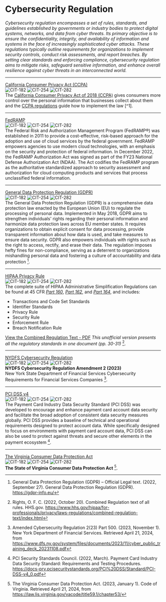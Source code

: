 # Cybersecurity Regulation
*Cybersecurity regulation encompasses a set of rules, standards, and guidelines established by governments or industry bodies to protect digital systems, networks, and data from cyber threats. Its primary objective is to ensure the confidentiality, integrity, and availability of information and systems in the face of increasingly sophisticated cyber attacks. These regulations typically outline requirements for organizations to implement security controls, conduct risk assessments, and report breaches. By setting clear standards and enforcing compliance, cybersecurity regulation aims to mitigate risks, safeguard sensitive information, and enhance overall resilience against cyber threats in an interconnected world.*

---
[California Consumer Privacy Act (CCPA)](https://www.oag.ca.gov/privacy/ccpa)
<br/>
![CIT-182](https://img.shields.io/badge/182-CIT?style=plastic&logo=educative&logoColor=white&color=3358FF)
![CIT-254](https://img.shields.io/badge/254-CIT?style=plastic&logo=Educative&logoColor=white&color=B833FF)
![CIT-282](https://img.shields.io/badge/282-CIT?style=plastic&logo=Educative&logoColor=white&color=FF9633)
<br/>
The [California Consumer Privacy Act of 2018 (CCPA)](http://leginfo.legislature.ca.gov/faces/codes_displayText.xhtml?division=3.&part=4.&lawCode=CIV&title=1.81.5) gives consumers more control over the personal information that businesses collect about them and the [CCPA regulations](https://govt.westlaw.com/calregs/Browse/Home/California/CaliforniaCodeofRegulations?guid=I5E53FC80FEDE11ECA3A49C17D1AA5D7C&originationContext=documenttoc&transitionType=Default&contextData=(sc.Default)) guide how to implement the law [^1]. 

[^1]: California Consumer Privacy Act (CCPA). (2024, March 13). State of California - Department of Justice - Office of the Attorney General. https://www.oag.ca.gov/privacy/ccpa

---
[FedRAMP](https://www.fedramp.gov/program-basics/)
<br/>
![CIT-182](https://img.shields.io/badge/182-CIT?style=plastic&logo=educative&logoColor=white&color=3358FF)
![CIT-254](https://img.shields.io/badge/254-CIT?style=plastic&logo=Educative&logoColor=white&color=B833FF)
![CIT-282](https://img.shields.io/badge/282-CIT?style=plastic&logo=Educative&logoColor=white&color=FF9633)
<br/>
The Federal Risk and Authorization Management Program (FedRAMP®) was established in 2011 to provide a cost-effective, risk-based approach for the adoption and use of cloud services by the federal government. FedRAMP empowers agencies to use modern cloud technologies, with an emphasis on the security and protection of federal information. In December 2022, the FedRAMP Authorization Act was signed as part of the FY23 National Defense Authorization Act (NDAA). The Act codifies the FedRAMP program as the authoritative standardized approach to security assessment and authorization for cloud computing products and services that process unclassified federal information.
<br/>

---
[General Data Protection Regulation (GDPR)](https://gdpr-info.eu/)
<br/>
![CIT-182](https://img.shields.io/badge/182-CIT?style=plastic&logo=educative&logoColor=white&color=3358FF)
![CIT-254](https://img.shields.io/badge/254-CIT?style=plastic&logo=Educative&logoColor=white&color=B833FF)
![CIT-282](https://img.shields.io/badge/282-CIT?style=plastic&logo=Educative&logoColor=white&color=FF9633)
<br/>
The General Data Protection Regulation (GDPR) is a comprehensive data protection law enacted by the European Union (EU) to regulate the processing of personal data. Implemented in May 2018, GDPR aims to strengthen individuals' rights regarding their personal information and harmonize data protection laws across EU member states. It requires organizations to obtain explicit consent for data processing, provide transparent information about how data is used, and take measures to ensure data security. GDPR also empowers individuals with rights such as the right to access, rectify, and erase their data. The regulation imposes hefty fines for non-compliance, serving as a deterrent to organizations mishandling personal data and fostering a culture of accountability and data protection [^2].
<br/>

[^2]: General Data Protection Regulation (GDPR) – Official Legal text. (2022, September 27). General Data Protection Regulation (GDPR). https://gdpr-info.eu/

---
[HIPAA Privacy Rule](https://www.hhs.gov/hipaa/for-professionals/privacy/laws-regulations/combined-regulation-text/index.html)
<br/>
![CIT-182](https://img.shields.io/badge/182-CIT?style=plastic&logo=educative&logoColor=white&color=3358FF)
![CIT-254](https://img.shields.io/badge/254-CIT?style=plastic&logo=Educative&logoColor=white&color=B833FF)
![CIT-282](https://img.shields.io/badge/282-CIT?style=plastic&logo=Educative&logoColor=white&color=FF9633)
<br/>
The complete suite of HIPAA Administrative Simplification Regulations can be found at 45 CFR *[Part 160](https://www.ecfr.gov/current/title-45/subtitle-A/subchapter-C/part-160)*, *[Part 162](https://www.ecfr.gov/current/title-45/subtitle-A/subchapter-C/part-162)*, and *[Part 164](https://www.ecfr.gov/current/title-45/subtitle-A/subchapter-C/part-164)*, and includes:
<br/>
* Transactions and Code Set Standards<br/>
* Identifier Standards<br/>
* Privacy Rule<br/>
* Security Rule<br/>
* Enforcement Rule<br/>
* Breach Notification Rule<br/>

[View the Combined Regulation Text - PDF](https://www.hhs.gov/sites/default/files/ocr/privacy/hipaa/administrative/combined/hipaa-simplification-201303.pdf) *This unofficial version presents all the regulatory standards in one document (pp. 30-31)* [^3].

[^3]: Rights, O. F. C. (2022, October 20). Combined Regulation text of all rules. HHS.gov. https://www.hhs.gov/hipaa/for-professionals/privacy/laws-regulations/combined-regulation-text/index.html

---
[NYDFS Cybersecurity Regulation](https://github.com/DoctorKisow/Document-Library/blob/a2ec8337fcb1c82c3a9733498601cd37e1fc9454/Document%20Library/Cybersecurity%20Regulation/NYCRR%20500%20Ammendment%202%20(2023).pdf)
<br/>
![CIT-182](https://img.shields.io/badge/182-CIT?style=plastic&logo=educative&logoColor=white&color=3358FF)
![CIT-254](https://img.shields.io/badge/254-CIT?style=plastic&logo=Educative&logoColor=white&color=B833FF)
![CIT-282](https://img.shields.io/badge/282-CIT?style=plastic&logo=Educative&logoColor=white&color=FF9633)
<br/>
**NYDFS Cybersecurity Regulation Amendment 2 (2023)**
<br/>
New York State Department of Financial Services Cybersecurity Requirements for Financial Services Companies [^4].
<br/>

[^4]: Amended Cybersecurity Regulation 2(23) Part 500. (2023, November 1). New York Department of Financial Services. Retrieved April 21, 2024, from https://www.dfs.ny.gov/system/files/documents/2023/11/cyber_public_training_deck_20231108.pdf

---
[PCI DSS v4](https://docs-prv.pcisecuritystandards.org/PCI%20DSS/Standard/PCI-DSS-v4_0.pdf)
<br/>
![CIT-182](https://img.shields.io/badge/182-CIT?style=plastic&logo=educative&logoColor=white&color=3358FF)
![CIT-254](https://img.shields.io/badge/254-CIT?style=plastic&logo=Educative&logoColor=white&color=B833FF)
![CIT-282](https://img.shields.io/badge/282-CIT?style=plastic&logo=Educative&logoColor=white&color=FF9633)
<br/>
The Payment Card Industry Data Security Standard (PCI DSS) was developed to encourage and enhance payment card account data security and facilitate the broad adoption of consistent data security measures globally. PCI DSS provides a baseline of technical and operational requirements designed to protect account data. While specifically designed to focus on environments with payment card account data, PCI DSS can also be used to protect against threats and secure other elements in the payment ecosystem [^5].
<br/>

[^5]: PCI Security Standards Council. (2022, March). Payment Card Industry Data Security Standard: Requirements and Testing Procedures. https://docs-prv.pcisecuritystandards.org/PCI%20DSS/Standard/PCI-DSS-v4_0.pdf

---
[The Virginia Consumer Data Protection Act](https://law.lis.virginia.gov/vacode/title59.1/chapter53/)
<br/>
![CIT-182](https://img.shields.io/badge/182-CIT?style=plastic&logo=educative&logoColor=white&color=3358FF)
![CIT-254](https://img.shields.io/badge/254-CIT?style=plastic&logo=Educative&logoColor=white&color=B833FF)
![CIT-282](https://img.shields.io/badge/282-CIT?style=plastic&logo=Educative&logoColor=white&color=FF9633)
<br/>
**The State of Virginia Consumer Data Protection Act** [^6].
<br/>

[^6]: The Virginia Consumer Data Protection Act. (2023, January 1). Code of Virginia. Retrieved April 21, 2024, from https://law.lis.virginia.gov/vacode/title59.1/chapter53/

